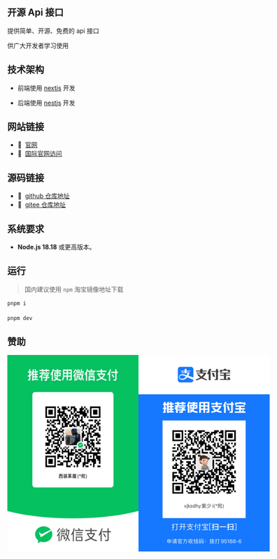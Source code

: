 ## 开源 Api 接口

提供简单、开源、免费的 api 接口

供广大开发者学习使用

## 技术架构

- 前端使用 [nextjs](https://nextjs.org/) 开发

- 后端使用 [nestjs](https://nestjs.com/) 开发

## 网站链接

- 🚗&nbsp;&nbsp;[官网](https://www.openapijs.com/)
- 🚗&nbsp;&nbsp;[国际官网访问](https://openapijs.vercel.app/)

## 源码链接

- 🔰&nbsp;&nbsp;[github 仓库地址](https://github.com/ytlyy1773/open-api-blog.git)
- 🔰&nbsp;&nbsp;[gitee 仓库地址](https://gitee.com/ytlyy1773/open-api-blog.git)

## 系统要求

- **Node.js 18.18** 或更高版本。

## 运行

> 国内建议使用 `npm` 淘宝镜像地址下载

```bash
pnpm i

pnpm dev
```

## 赞助

<div style="display: flex; justify-content: space-between;">
    <img src="./public/images/wechat.png" alt="微信赞助" width="300" height="450" />
    <img src="./public/images/zhifubao.png" alt="支付宝赞助" width="300" height="450" />
</div>
